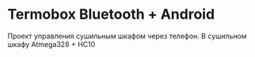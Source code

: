 # Termobox Bluetooth + Android
Проект управления сушильным шкафом через телефон. В сушильном шкафу Atmega328 + HC10
